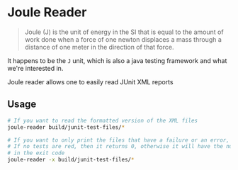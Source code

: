 # Joule Reader

> Joule (J) is the unit of energy in the SI that is equal to the amount of work done when a force of one newton displaces a mass through a distance of one meter in the direction of that force.

It happens to be the `J` unit, which is also a java testing framework and what we're interested in.

Joule reader allows one to easily read JUnit XML reports

## Usage

```bash
# If you want to read the formatted version of the XML files
joule-reader build/junit-test-files/*

# If you want to only print the files that have a failure or an error, add the `-x` flag.
# If no tests are red, then it returns 0, otherwise it will have the number of failed/errored test suites
# in the exit code
joule-reader -x build/junit-test-files/*
```

